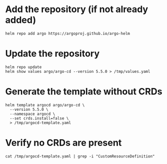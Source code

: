 # Add the repository (if not already added)
```
helm repo add argo https://argoproj.github.io/argo-helm
```
# Update the repository
```
helm repo update
helm show values argo/argo-cd --version 5.5.0 > /tmp/values.yaml
```

# Generate the template without CRDs
```
helm template argocd argo/argo-cd \
  --version 5.5.0 \
  --namespace argocd \
  --set crds.install=false \
  > /tmp/argocd-template.yaml
```

# Verify no CRDs are present
```
cat /tmp/argocd-template.yaml | grep -i "CustomResourceDefinition"
```
